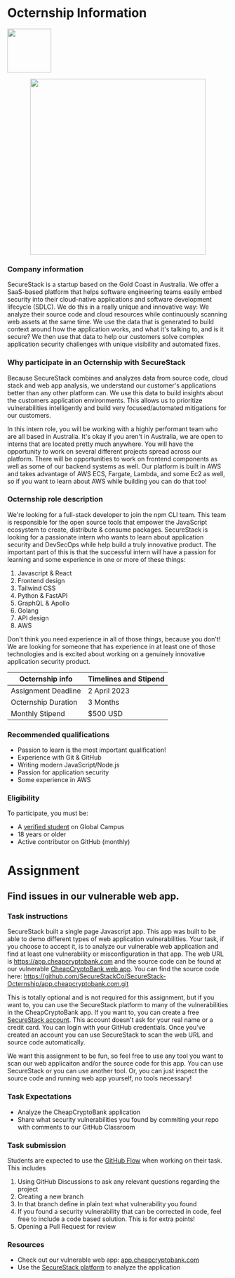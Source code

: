 # Octernship Information
<img src="https://user-images.githubusercontent.com/53075480/213182217-c8ef7bd5-9ffe-4201-9763-c157206a5910.png" width="100">

<a href="https://securestack.com" target=”_blank” rel="noopener noreferrer"><center><img src="https://securestack.com/wp-content/uploads/2021/09/securestack-horizontal.png" width="400"/></center></a>
### Company information 
SecureStack is a startup based on the Gold Coast in Australia.  We offer a SaaS-based platform that helps software engineering teams easily embed security into their cloud-native applications and software development lifecycle (SDLC). We do this in a really unique and innovative way:  We analyze their source code and cloud resources while continuously scanning web assets at the same time. We use the data that is generated to build context around how the application works, and what it's talking to, and is it secure?  We then use that data to help our customers solve complex application security challenges with unique visibility and automated fixes.

### Why participate in an Octernship with SecureStack
Because SecureStack combines and analyzes data from source code, cloud stack and web app analysis, we understand our customer's applications better than any other platform can. We use this data to build insights about the customers application environments.  This allows us to prioritize vulnerabilities intelligently and build very focused/automated mitigations for our customers.

In this intern role, you will be working with a highly performant team who are all based in Australia.  It's okay if you aren't in Australia, we are open to interns that are located pretty much anywhere.  You will have the opportunity to work on several different projects spread across our platform. There will be opportunities to work on frontend components as well as some of our backend systems as well.  Our platform is built in AWS and takes advantage of AWS ECS, Fargate, Lambda, and some Ec2 as well, so if you want to learn about AWS while building you can do that too! 

### Octernship role description
<!--- Use this section to describe the role in as much detail as necessary. Please include the GitHub Classroom assignment submission date, length of the Octernship, and the monthly stipend --->
We're looking for a full-stack developer to join the npm CLI team. This team is responsible for the open source tools that empower the JavaScript ecosystem to create, distribute & consume packages.
SecureStack is looking for a passionate intern who wants to learn about application security and DevSecOps while help build a truly innovative product.  The important part of this is that the successful intern will have a passion for learning and some experience in one or more of these things:
1. Javascript & React
2. Frontend design
3. Tailwind CSS
4. Python & FastAPI
5. GraphQL & Apollo
6. Golang
7. API design
8. AWS

Don't think you need experience in all of those things, because you don't!  We are looking for someone that has experience in at least one of those technologies and is excited about working on a genuinely innovative application security product.  


| Octernship info  | Timelines and Stipend |
| ------------- | ------------- |
| Assignment Deadline  | 2 April 2023  |
| Octernship Duration  | 3 Months  |
| Monthly Stipend  | $500 USD  |

### Recommended qualifications
<!--- Use this section to describe what skills a student might need to complete the problem statement on GitHub Classroom --->
- Passion to learn is the most important qualification!
- Experience with Git & GitHub
- Writing modern JavaScript/Node.js
- Passion for application security
- Some experience in AWS

### Eligibility
To participate, you must be:
* A [verified student](https://education.github.com/discount_requests/pack_application) on Global Campus
* 18 years or older
* Active contributor on GitHub (monthly)

# Assignment
## Find issues in our vulnerable web app.

### Task instructions
SecureStack built a single page Javascript app.  This app was built to be able to demo different types of web application vulnerabilities.  Your task, if you choose to accept it, is to analyze our vulnerable web application and find at least one vulnerability or misconfiguration in that app.  The web URL is https://app.cheapcryptobank.com and the source code can be found at our vulnerable [CheapCryptoBank web app](https://app.cheapcryptobank.com). You can find the source code here: https://github.com/SecureStackCo/SecureStack-Octernship/app.cheapcryptobank.com.git

This is totally optional and is not required for this assignment, but if you want to, you can use the SecureStack platform to many of the vulnerabilities in the CheapCryptoBank app.  If you want to, you can create a free [SecureStack account](https://app.securestack.com/auth/register). This account doesn't ask for your real name or a credit card.  You can login with your GitHub credentials.  Once you've created an account you can use SecureStack to scan the web URL and source code automatically.  

We want this assignment to be fun, so feel free to use any tool you want to scan our web applicaiton and/or the source code for this app.  You can use SecureStack or you can use another tool.  Or, you can just inspect the source code and running web app yourself, no tools necessary!

### Task Expectations
- Analyze the CheapCryptoBank application
- Share what security vulnerabilities you found by commiting your repo with comments to our GitHub Classroom

### Task submission

Students are expected to use the [GitHub Flow](https://docs.github.com/en/get-started/quickstart/github-flow) when working on their task. This includes

1. Using GitHub Discussions to ask any relevant questions regarding the project
2. Creating a new branch
3. In that branch define in plain text what vulnerability you found
4. If you found a security vulnerability that can be corrected in code, feel free to include a code based solution.  This is for extra points!
5. Opening a Pull Request for review

### Resources
<!--- Use this section to add resources for students to refer to. For example: Documentation, Tutorials, Guides, and more.  --->
- Check out our vulnerable web app: [app.cheapcryptobank.com](https://app.cheapcryptobank.com)
- Use the [SecureStack platform](https://app.securestack.com/auth/register) to analyze the application
